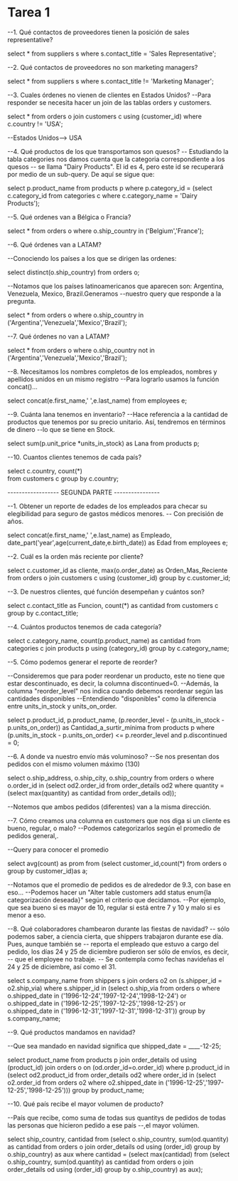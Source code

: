 # Tarea 1 



--1. Qué contactos de proveedores tienen la posición de sales representative?

select *
from suppliers s
where s.contact_title  = 'Sales Representative';

--2. Qué contactos de proveedores no son marketing managers?

select *
from suppliers s
where s.contact_title  != 'Marketing Manager';

--3. Cuales órdenes no vienen de clientes en Estados Unidos?
--Para responder se necesita hacer un join de las tablas orders y customers.

select *
from orders o
join customers c using (customer_id)
where c.country != 'USA';

--Estados Unidos--> USA

--4. Qué productos de los que transportamos son quesos?
-- Estudiando la tabla categories nos damos cuenta que la categoria correspondiente a los quesos 
-- se llama "Dairy Products". El id es 4, pero este id se recuperará por medio de un sub-query. De aquí se sigue que:

select p.product_name
from products p
where p.category_id = 
(select c.category_id
from categories c
where c.category_name = 'Dairy Products');

--5. Qué ordenes van a Bélgica o Francia?

select * from orders o
where o.ship_country in ('Belgium','France');

--6. Qué órdenes van a LATAM?

--Conociendo los países a los que se dirigen las ordenes:

select distinct(o.ship_country)
from orders o;

--Notamos que los países latinoamericanos que aparecen son: Argentina, Venezuela, Mexico, Brazil.Generamos 
--nuestro query que responde a la pregunta.

select * 
from orders o
where o.ship_country
in ('Argentina','Venezuela','Mexico','Brazil');

--7. Qué órdenes no van a LATAM?

select * 
from orders o
where o.ship_country
not in ('Argentina','Venezuela','Mexico','Brazil');

--8. Necesitamos los nombres completos de los empleados, nombres y apellidos unidos en un mismo registro
--Para lograrlo usamos la función concat()...

select concat(e.first_name,' ',e.last_name) 
from employees e;

--9. Cuánta lana tenemos en inventario?
--Hace referencia a la cantidad de productos que tenemos por su precio unitario. Así, tendremos en términos de dinero
--lo que se tiene en Stock.

select sum(p.unit_price *units_in_stock) as Lana 
from products p;

--10. Cuantos clientes tenemos de cada país?

select c.country, count(*)  
from customers c 
group by c.country;


------------------ SEGUNDA PARTE ----------------

--1. Obtener un reporte de edades de los empleados para checar su elegibilidad para seguro de gastos médicos menores.
-- Con precisión de años.

select concat(e.first_name,' ',e.last_name) as Empleado,
date_part('year',age(current_date,e.birth_date)) as Edad
from employees e; 

--2. Cuál es la orden más reciente por cliente?

select c.customer_id  as cliente, max(o.order_date) as Orden_Mas_Reciente
from orders o
join customers c using (customer_id)
group by c.customer_id;

--3. De nuestros clientes, qué función desempeñan y cuántos son?

select c.contact_title as Funcion, count(*) as cantidad
from customers c
group by c.contact_title;

--4. Cuántos productos tenemos de cada categoría?

select c.category_name, count(p.product_name) as cantidad
from categories c
join products p using (category_id) 
group by c.category_name;

--5. Cómo podemos generar el reporte de reorder?

--Consideremos que para poder reordenar un producto, este no tiene que estar descontinuado, es decir, la columna discontinued=0. 
--Además, la columna "reorder_level" nos indica cuando debemos reordenar según las cantidades disponibles
--Entendiendo "disponibles" como la diferencia entre units_in_stock y units_on_order.

select p.product_id, p.product_name, (p.reorder_level - (p.units_in_stock - p.units_on_order)) as Cantidad_a_surtir_mínima 
from products p
where (p.units_in_stock - p.units_on_order) <= p.reorder_level and p.discontinued = 0;


--6. A donde va nuestro envío más voluminoso?
--Se nos presentan dos pedidos con el mismo volumen máximo (130)

select o.ship_address, o.ship_city, o.ship_country from orders o where o.order_id in 
(select od2.order_id
from order_details od2
where quantity = (select max(quantity) as cantidad
from order_details od));

--Notemos que ambos pedidos (diferentes) van a la misma dirección.

--7. Cómo creamos una columna en customers que nos diga si un cliente es bueno, regular, o malo?
--Podemos categorizarlos según el promedio de pedidos general,.

--Query para conocer el promedio

select avg(count) as prom
from (select customer_id,count(*)
from orders o group by customer_id)as a;

--Notamos que el promedio de pedidos es de alrededor de 9.3, con base en eso...
--Podemos hacer un "Alter table customers add status enum{la categorización deseada}" según el criterio que decidamos.
--Por ejemplo, que sea bueno si es mayor de 10, regular si está entre 7 y 10 y malo si es menor a eso.

--8. Qué colaboradores chambearon durante las fiestas de navidad?
-- sólo podemos saber, a ciencia cierta, que shippers trabajaron durante ese día. Pues, aunque también se
-- reporta el empleado que estuvo a cargo del pedido, los días 24 y 25 de diciembre pudieron ser sólo de envíos, es decir, 
-- que el employee no trabaje. 
-- Se contempla como fechas navideñas el 24 y 25 de diciembre, así como el 31.

select s.company_name
from shippers s 
join orders o2 on (s.shipper_id = o2.ship_via)
where s.shipper_id in
(select o.ship_via
from orders o
where o.shipped_date in ('1996-12-24','1997-12-24','1998-12-24')
or o.shipped_date in ('1996-12-25','1997-12-25','1998-12-25')
or o.shipped_date in ('1996-12-31','1997-12-31','1998-12-31'))
group by s.company_name;

--9. Qué productos mandamos en navidad?

--Que sea mandado en navidad significa que shipped_date = ____-12-25;

select product_name
from products p
join order_details od using (product_id)
join orders o on (od.order_id=o.order_id)
where p.product_id in
(select od2.product_id
from order_details od2 
where order_id in 
(select o2.order_id from orders o2 where o2.shipped_date in ('1996-12-25','1997-12-25','1998-12-25')))
group by product_name;
 
--10. Qué país recibe el mayor volumen de producto?

--País que recibe, como suma de todas sus quantitys de pedidos de todas las personas que hicieron pedido a ese país
--,el mayor volúmen.

select ship_country, cantidad from (select o.ship_country, sum(od.quantity) as cantidad
from orders o 
join order_details od using (order_id)
group by o.ship_country) as aux
where cantidad = (select max(cantidad) from (select o.ship_country, sum(od.quantity) as cantidad
from orders o 
join order_details od using (order_id)
group by o.ship_country) as aux);

